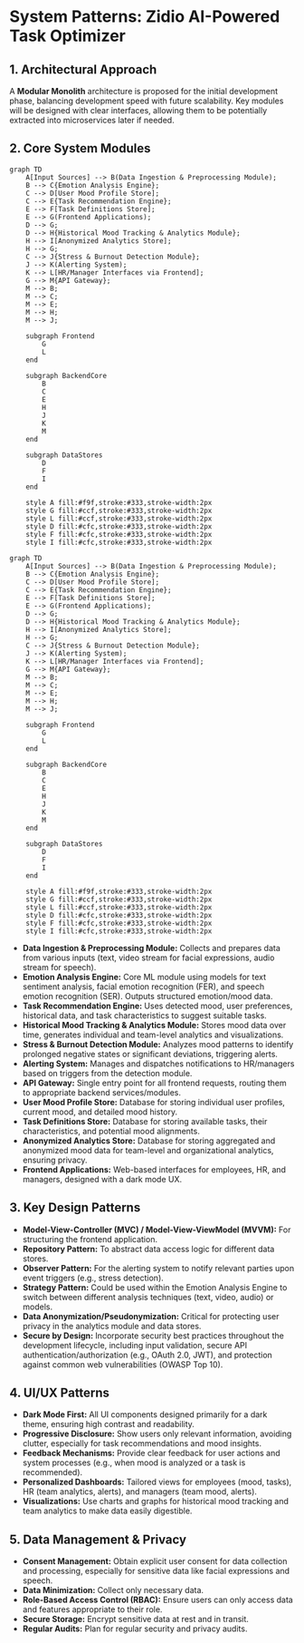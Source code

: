 # System Patterns: Zidio AI-Powered Task Optimizer

## 1. Architectural Approach

A **Modular Monolith** architecture is proposed for the initial development phase, balancing development speed with future scalability. Key modules will be designed with clear interfaces, allowing them to be potentially extracted into microservices later if needed.

## 2. Core System Modules

```mermaid
graph TD
    A[Input Sources] --> B(Data Ingestion & Preprocessing Module);
    B --> C{Emotion Analysis Engine};
    C --> D[User Mood Profile Store];
    C --> E{Task Recommendation Engine};
    E --> F[Task Definitions Store];
    E --> G(Frontend Applications);
    D --> G;
    D --> H{Historical Mood Tracking & Analytics Module};
    H --> I[Anonymized Analytics Store];
    H --> G;
    C --> J{Stress & Burnout Detection Module};
    J --> K(Alerting System);
    K --> L[HR/Manager Interfaces via Frontend];
    G --> M{API Gateway};
    M --> B;
    M --> C;
    M --> E;
    M --> H;
    M --> J;

    subgraph Frontend
        G
        L
    end

    subgraph BackendCore
        B
        C
        E
        H
        J
        K
        M
    end

    subgraph DataStores
        D
        F
        I
    end

    style A fill:#f9f,stroke:#333,stroke-width:2px
    style G fill:#ccf,stroke:#333,stroke-width:2px
    style L fill:#ccf,stroke:#333,stroke-width:2px
    style D fill:#cfc,stroke:#333,stroke-width:2px
    style F fill:#cfc,stroke:#333,stroke-width:2px
    style I fill:#cfc,stroke:#333,stroke-width:2px
```

```mermaid
graph TD
    A[Input Sources] --> B(Data Ingestion & Preprocessing Module);
    B --> C{Emotion Analysis Engine};
    C --> D[User Mood Profile Store];
    C --> E{Task Recommendation Engine};
    E --> F[Task Definitions Store];
    E --> G(Frontend Applications);
    D --> G;
    D --> H{Historical Mood Tracking & Analytics Module};
    H --> I[Anonymized Analytics Store];
    H --> G;
    C --> J{Stress & Burnout Detection Module};
    J --> K(Alerting System);
    K --> L[HR/Manager Interfaces via Frontend];
    G --> M{API Gateway};
    M --> B;
    M --> C;
    M --> E;
    M --> H;
    M --> J;

    subgraph Frontend
        G
        L
    end

    subgraph BackendCore
        B
        C
        E
        H
        J
        K
        M
    end

    subgraph DataStores
        D
        F
        I
    end

    style A fill:#f9f,stroke:#333,stroke-width:2px
    style G fill:#ccf,stroke:#333,stroke-width:2px
    style L fill:#ccf,stroke:#333,stroke-width:2px
    style D fill:#cfc,stroke:#333,stroke-width:2px
    style F fill:#cfc,stroke:#333,stroke-width:2px
    style I fill:#cfc,stroke:#333,stroke-width:2px
```

- **Data Ingestion & Preprocessing Module:** Collects and prepares data from various inputs (text, video stream for facial expressions, audio stream for speech).
- **Emotion Analysis Engine:** Core ML module using models for text sentiment analysis, facial emotion recognition (FER), and speech emotion recognition (SER). Outputs structured emotion/mood data.
- **Task Recommendation Engine:** Uses detected mood, user preferences, historical data, and task characteristics to suggest suitable tasks.
- **Historical Mood Tracking & Analytics Module:** Stores mood data over time, generates individual and team-level analytics and visualizations.
- **Stress & Burnout Detection Module:** Analyzes mood patterns to identify prolonged negative states or significant deviations, triggering alerts.
- **Alerting System:** Manages and dispatches notifications to HR/managers based on triggers from the detection module.
- **API Gateway:** Single entry point for all frontend requests, routing them to appropriate backend services/modules.
- **User Mood Profile Store:** Database for storing individual user profiles, current mood, and detailed mood history.
- **Task Definitions Store:** Database for storing available tasks, their characteristics, and potential mood alignments.
- **Anonymized Analytics Store:** Database for storing aggregated and anonymized mood data for team-level and organizational analytics, ensuring privacy.
- **Frontend Applications:** Web-based interfaces for employees, HR, and managers, designed with a dark mode UX.

## 3. Key Design Patterns

- **Model-View-Controller (MVC) / Model-View-ViewModel (MVVM):** For structuring the frontend application.
- **Repository Pattern:** To abstract data access logic for different data stores.
- **Observer Pattern:** For the alerting system to notify relevant parties upon event triggers (e.g., stress detection).
- **Strategy Pattern:** Could be used within the Emotion Analysis Engine to switch between different analysis techniques (text, video, audio) or models.
- **Data Anonymization/Pseudonymization:** Critical for protecting user privacy in the analytics module and data stores.
- **Secure by Design:** Incorporate security best practices throughout the development lifecycle, including input validation, secure API authentication/authorization (e.g., OAuth 2.0, JWT), and protection against common web vulnerabilities (OWASP Top 10).

## 4. UI/UX Patterns

- **Dark Mode First:** All UI components designed primarily for a dark theme, ensuring high contrast and readability.
- **Progressive Disclosure:** Show users only relevant information, avoiding clutter, especially for task recommendations and mood insights.
- **Feedback Mechanisms:** Provide clear feedback for user actions and system processes (e.g., when mood is analyzed or a task is recommended).
- **Personalized Dashboards:** Tailored views for employees (mood, tasks), HR (team analytics, alerts), and managers (team mood, alerts).
- **Visualizations:** Use charts and graphs for historical mood tracking and team analytics to make data easily digestible.

## 5. Data Management & Privacy

- **Consent Management:** Obtain explicit user consent for data collection and processing, especially for sensitive data like facial expressions and speech.
- **Data Minimization:** Collect only necessary data.
- **Role-Based Access Control (RBAC):** Ensure users can only access data and features appropriate to their role.
- **Secure Storage:** Encrypt sensitive data at rest and in transit.
- **Regular Audits:** Plan for regular security and privacy audits.
